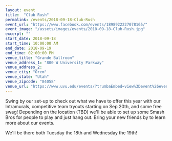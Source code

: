 ```yaml
---
layout: event
title:  "Club Rush"
permalink: /events/2018-09-18-Club-Rush
event_url: "https://www.facebook.com/events/1898922227078165/"
event_image: "/assets/images/events/2018-09-18-Club-Rush.jpg"
excerpt: ""
start_date: 2018-09-18
start_time: 10:00:00 AM
end_date: 2018-09-19
end_time: 02:00:00 PM
venue_title: "Grande Ballroom"
venue_address_1: "800 W University Parkway"
venue_address_2:
venue_city: "Orem"
venue_state: "Utah"
venue_zipcode: "84058"
venue_url: "https://www.uvu.edu/events/?trumbaEmbed=view%3Devent%26eventid%3D296767217"
---
```


Swing by our set-up to check out what we have to offer this year with our Intramurals, competitive team tryouts starting on Sep 20th, and some free swag! Depending on the location (TBD) we'll be able to set up some Smash Bros for people to play and just hang out. Bring your new friends by to learn more about our events.

We'll be there both Tuesday the 18th and Wednesday the 19th!